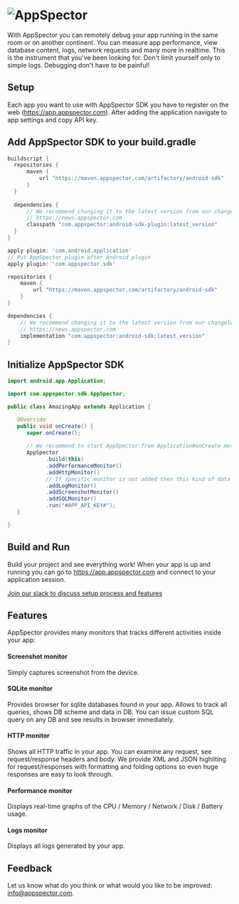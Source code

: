 # ![AppSpector](https://github.com/appspector/ios-sdk/raw/master/appspector-logo.png)

With AppSpector you can remotely debug your app running in the same room or on another continent. 
You can measure app performance, view database content, logs, network requests and many more in realtime. 
This is the instrument that you've been looking for. Don't limit yourself only to simple logs. 
Debugging don't have to be painful!

## Setup
Each app you want to use with AppSpector SDK you have to register on the web (https://app.appspector.com).
After adding the application navigate to app settings and copy API key.

## Add AppSpector SDK to your build.gradle

```groovy
buildscript {
  repositories {
      maven {
          url "https://maven.appspector.com/artifactory/android-sdk"
      }
  }
  
  dependencies {
      // We recommend changing it to the latest version from our changelog:
      // https://news.appspector.com
      classpath "com.appspector:android-sdk-plugin:latest_version"
  }
}

apply plugin: 'com.android.application'
// Put AppSpector plugin after Android plugin
apply plugin: 'com.appspector.sdk'

repositories {
    maven {
        url "https://maven.appspector.com/artifactory/android-sdk"
    }
}

dependencies {
    // We recommend changing it to the latest version from our changelog:
    // https://news.appspector.com
    implementation "com.appspector:android-sdk:latest_version"
}
```

## Initialize AppSpector SDK

```java
import android.app.Application;

import com.appspector.sdk.AppSpector;

public class AmazingApp extends Application {

   @Override
   public void onCreate() {
      super.onCreate();
      
      // We recommend to start AppSpector from Application#onCreate method
      AppSpector
            .build(this)
            .addPerformanceMonitor()
            .addHttpMonitor()
            // If specific monitor is not added then this kind of data won't be tracked and available on the web
            .addLogMonitor()
            .addScreenshotMonitor()
            .addSQLMonitor()
            .run("#APP_API_KEY#");
   }

}
```

## Build and Run

Build your project and see everything work! When your app is up and running you can go to https://app.appspector.com and connect to your application session.

[Join our slack to discuss setup process and features](https://slack.appspector.com)

## Features
AppSpector provides many monitors that tracks different activities inside your app:

#### Screenshot monitor
Simply captures screenshot from the device.

#### SQLite monitor
Provides browser for sqlite databases found in your app. Allows to track all queries, shows DB scheme and data in DB. You can issue custom SQL query on any DB and see results in browser immediately.

#### HTTP monitor
Shows all HTTP traffic in your app. You can examine any request, see request/response headers and body.
We provide XML and JSON highliting for request/responses with formatting and folding options so even huge responses are easy to look through.

#### Performance monitor
Displays real-time graphs of the CPU / Memory / Network / Disk / Battery usage.

#### Logs monitor
Displays all logs generated by your app.

## Feedback
Let us know what do you think or what would you like to be improved: [info@appspector.com](mailto:info@appspector.com).
